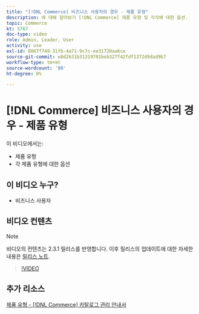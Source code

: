 ```yaml
---
title: "[!DNL Commerce] 비즈니스 사용자의 경우 - 제품 유형"
description: 에 대해 알아보기 [!DNL Commerce] 제품 유형 및 각각에 대한 옵션.
topic: Commerce
kt: 5767
doc-type: video
role: Admin, Leader, User
activity: use
exl-id: 8067f749-31fb-4a71-9c7c-ee31720aa6ce
source-git-commit: e8d2631b31319701beb327f42fdf1372d9dad9b7
workflow-type: tm+mt
source-wordcount: '80'
ht-degree: 0%

---
```


# [!DNL Commerce] 비즈니스 사용자의 경우 - 제품 유형

이 비디오에서는:

- 제품 유형
- 각 제품 유형에 대한 옵션

## 이 비디오 누구?

- 비즈니스 사용자

## 비디오 컨텐츠

>[!NOTE]
>
>비디오의 컨텐츠는 2.3.1 릴리스를 반영합니다. 이후 릴리스의 업데이트에 대한 자세한 내용은 [릴리스 노트](https://experienceleague.adobe.com/docs/commerce-operations/release/notes/overview.html).

>[!VIDEO](https://video.tv.adobe.com/v/35952?quality=12&learn=on)

## 추가 리소스

[제품 유형 - [!DNL Commerce] 카탈로그 관리 안내서](https://experienceleague.adobe.com/docs/commerce-admin/catalog/products/product-create.html#product-types)
